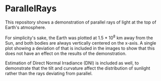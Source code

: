 # ParallelRays

This repository shows a demonstration of parallel rays of light at the top of Earth's atmosphere.

For simplicity's sake, the Earth was plotted at 1.5 * 10<sup>8</sup> km away from the Sun, and both bodies are always vertically centered on the x-axis. A single plot showing a deviation of that is included in the images to show that this does not have an effect on the results of the demonstration.

Estimation of Direct Normal Irradiance (DNI) is included as well, to demonstrate that the tilt and curvature affect the distribution of sunlight rather than the rays deviating from parallel.
